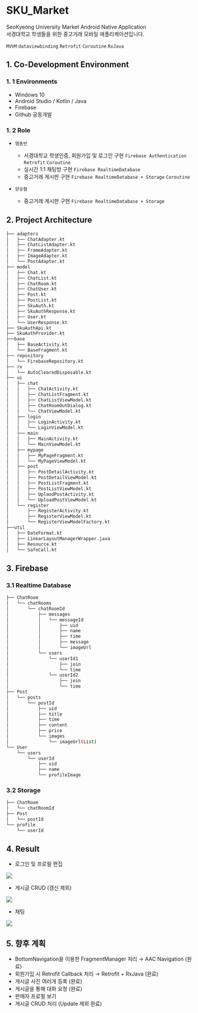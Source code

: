 # SKU_Market   
SeoKyeong University Market Android Native Application   
서경대학교 학생들을 위한 중고거래 모바일 애플리케이션입니다.  

`MVVM` `dataviewbinding` `Retrofit` `Coroutine` `RxJava`

## 1. Co-Development Environment   
### 1. 1 Environments
- Windows 10
- Android Studio / Kotlin / Java
- Firebase
- Github 공동개발

### 1. 2 Role
- `염동빈`
  - 서경대학교 학생인증, 회원가입 및 로그인 구현 `Firebase Authentication` `Retrofit` `Coroutine`
  - 실시간 1:1 채팅방 구현 `Firebase RealtimeDatabase`
  - 중고거래 게시판 구현 `Firebase RealtimeDatabase + Storage` `Coroutine`
  
- `양승협`
  - 중고거래 게시판 구현 `Firebase RealtimeDatabase + Storage`
  
## 2. Project Architecture   
```bash
├── adapters
│   ├── ChatAdapter.kt
│   ├── ChatListAdapter.kt
│   ├── FrameAdapter.kt
│   ├── ImageAdapter.kt
│   └── PostAdapter.kt
├── model
│   ├── Chat.kt
│   ├── ChatList.kt
│   ├── ChatRoom.kt
│   ├── ChatUser.kt
│   ├── Post.kt
│   ├── PostList.kt
│   ├── SkuAuth.kt
│   ├── SkuAuthResponse.kt
│   ├── User.kt
│   └── UserResponse.kt
├── SkuAuthApi.kt
├── SkuAuthProvider.kt
├──base
│   ├── BaseActivity.kt
│   └── BaseFragment.kt
├── repository
│   └── FirebaseRepository.kt
├── rx
│   └── AutoClearedDisposable.kt
├── ui
│   ├── chat
│   │   ├── ChatActivity.kt
│   │   ├── ChatListFragment.kt
│   │   ├── ChatListViewModel.kt
│   │   ├── ChatRoomOutDialog.kt
│   │   └── ChatViewModel.kt
│   ├── login
│   │   ├── LoginActivity.kt
│   │   └── LoginViewModel.kt
│   ├── main
│   │   ├── MainActivity.kt
│   │   └── MainViewModel.kt
│   ├── mypage
│   │   ├── MyPageFragment.kt
│   │   └── MyPageViewModel.kt
│   ├── post
│   │   ├── PostDetailActivity.kt
│   │   ├── PostDetailViewModel.kt
│   │   ├── PostListFragment.kt
│   │   ├── PostListViewModel.kt
│   │   ├── UplaodPostActivity.kt
│   │   └── UploadPostViewModel.kt
│   └── register
│       ├── RegisterActivity.kt
│       ├── RegisterViewModel.kt
│       └── RegisterViewModelFactory.kt
├──util
│   ├── DateFormat.kt
│   ├── LinearLayoutManagerWrapper.java
│   ├── Resource.kt
│   └── SafeCall.kt
```
## 3. Firebase   
### 3.1 Realtime Database
```bash
├── ChatRoom
│   └── chatRooms
│       └── chatRoomId
│           ├── messages
│           │   └── messageId
│           │       ├── uid
│           │       ├── name
│           │       ├── time
│           │       ├── message
│           │       └── imageUrl
│           └── users
│               └── userId1
│                   ├── join
│                   └── time
│               └── userId2
│                   ├── join
│                   └── time
├── Post
│   └── posts
│       └── postId
│           ├── uid
│           ├── title
│           ├── time
│           ├── content
│           ├── price
│           └── images
│               └── imageUrl(List)
└── User
    └── users
        └── userId
            ├── uid
            ├── name
            └── profileImage
```
### 3.2 Storage
```bash
├── ChatRoom
│   └── chatRoomId
├── Post
│   └── postId
└── profile
    └── userId
```

## 4. Result   
- 로그인 및 프로필 편집
<p align="left">
  <img src="https://user-images.githubusercontent.com/77912766/236648669-074c148f-17fc-4ab2-bad9-f1caca945b36.gif"/>
</p>

- 게시글 CRUD (갱신 제외)
<p align="left">
  <img src="https://user-images.githubusercontent.com/77912766/236648681-fac53048-2d1d-4436-9675-1a78c6c5c03e.gif"/>
</p>

- 채팅
<p align="left">
  <img src="https://user-images.githubusercontent.com/77912766/236648703-9c901ca2-4dc3-4422-b3a2-e63998354b17.gif"/>
</p>

## 5. 향후 계획   
- BottomNavigation을 이용한 FragmentManager 처리 → AAC Navigation (완료)   
- 회원가입 시 Retrofit Callback 처리 → Retrofit + RxJava (완료)   
- 게시글 사진 여러개 등록 (완료)   
- 게시글을 통해 대화 요청 (완료)   
- 판매자 프로필 보기   
- 게시글 CRUD 처리 (Update 제외 완료)   
